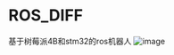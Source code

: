 # ROS_DIFF
 基于树莓派4B和stm32的ros机器人
![image](https://github.com/jiuden/ROS_DIFF/blob/main/photo/myrobot.png)
